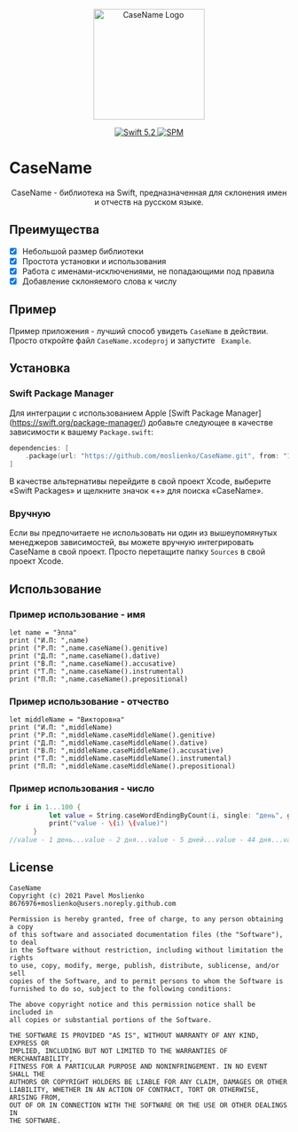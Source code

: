 <p align="center">
   <img width="200" src="https://moslienko.github.io/Assets/CaseName/sdk.png" alt="CaseName Logo">
</p>

<p align="center">
   <a href="https://developer.apple.com/swift/">
      <img src="https://img.shields.io/badge/Swift-5.2-orange.svg?style=flat" alt="Swift 5.2">
   </a>
   <a href="https://github.com/apple/swift-package-manager">
      <img src="https://img.shields.io/badge/Swift%20Package%20Manager-compatible-brightgreen.svg" alt="SPM">
   </a>
</p>

# CaseName

<p align="center">
CaseName - библиотека на Swift, предназначенная для склонения имен и отчеств на русском языке.
</p>

## Преимущества

- [x] Небольшой размер библиотеки
- [x] Простота установки и использования
- [x] Работа с именами-исключениями, не попадающими под правила
- [x] Добавление склоняемого слова к числу 

## Пример

Пример приложения - лучший способ увидеть `CaseName` в действии. Просто откройте файл `CaseName.xcodeproj` и запустите ` Example`.

## Установка
### Swift Package Manager

Для интеграции с использованием Apple [Swift Package Manager] (https://swift.org/package-manager/) добавьте следующее в качестве зависимости к вашему `Package.swift`:

```swift
dependencies: [
    .package(url: "https://github.com/moslienko/CaseName.git", from: "1.2.0")
]
```

В качестве альтернативы перейдите в свой проект Xcode, выберите «Swift Packages» и щелкните значок «+» для поиска «CaseName».

### Вручную

Если вы предпочитаете не использовать ни один из вышеупомянутых менеджеров зависимостей, вы можете вручную интегрировать CaseName в свой проект. Просто перетащите папку `Sources` в свой проект Xcode.

## Использование
### Пример использование - имя
    let name = "Элла"
    print ("И.П: ",name)
	print ("Р.П: ",name.caseName().genitive)
	print ("Д.П: ",name.caseName().dative)
	print ("В.П: ",name.caseName().accusative)
	print ("Т.П: ",name.caseName().instrumental)
	print ("П.П: ",name.caseName().prepositional)
### Пример использование - отчество
    let middleName = "Викторовна"
    print ("И.П: ",middleName)
	print ("Р.П: ",middleName.caseMiddleName().genitive)
	print ("Д.П: ",middleName.caseMiddleName().dative)
	print ("В.П: ",middleName.caseMiddleName().accusative)
	print ("Т.П: ",middleName.caseMiddleName().instrumental)
	print ("П.П: ",middleName.caseMiddleName().prepositional)
### Пример использования - число
  ```swift
  for i in 1...100 {
            let value = String.caseWordEndingByCount(i, single: "день", genitiveSingle: "дней", genitiveAny: "дня")
            print("value - \(i) \(value)")
        }
//value - 1 день...value - 2 дня...value - 5 дней...value - 44 дня...value - 45 дней
```


## License

```
CaseName
Copyright (c) 2021 Pavel Moslienko 8676976+moslienko@users.noreply.github.com

Permission is hereby granted, free of charge, to any person obtaining a copy
of this software and associated documentation files (the "Software"), to deal
in the Software without restriction, including without limitation the rights
to use, copy, modify, merge, publish, distribute, sublicense, and/or sell
copies of the Software, and to permit persons to whom the Software is
furnished to do so, subject to the following conditions:

The above copyright notice and this permission notice shall be included in
all copies or substantial portions of the Software.

THE SOFTWARE IS PROVIDED "AS IS", WITHOUT WARRANTY OF ANY KIND, EXPRESS OR
IMPLIED, INCLUDING BUT NOT LIMITED TO THE WARRANTIES OF MERCHANTABILITY,
FITNESS FOR A PARTICULAR PURPOSE AND NONINFRINGEMENT. IN NO EVENT SHALL THE
AUTHORS OR COPYRIGHT HOLDERS BE LIABLE FOR ANY CLAIM, DAMAGES OR OTHER
LIABILITY, WHETHER IN AN ACTION OF CONTRACT, TORT OR OTHERWISE, ARISING FROM,
OUT OF OR IN CONNECTION WITH THE SOFTWARE OR THE USE OR OTHER DEALINGS IN
THE SOFTWARE.
```
